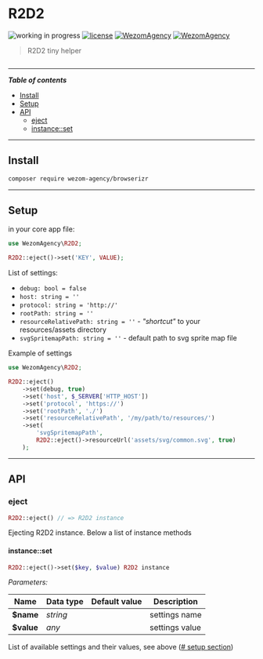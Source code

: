 # R2D2

![working in progress](https://img.shields.io/badge/Status-WIP-red.svg)
[![license](https://img.shields.io/badge/License-MIT-blue.svg)](https://github.com/dutchenkoOleg/node-w3c-validator/blob/master/LICENSE)
[![WezomAgency](https://img.shields.io/badge/composer-require-orange.svg)](https://packagist.org/packages/wezom-agency/r2d2)
[![WezomAgency](https://img.shields.io/badge/Wezom-Agency-red.svg)](https://github.com/WezomAgency)

> R2D2 tiny helper

<img src="https://raw.githubusercontent.com/dutchenkoOleg/storage/master/img/r2d2/r2d2.gif" alt>

---

***Table of contents***

- [Install](#install)
- [Setup](#setup)
- [API](#api)
	- [eject](#eject)
	- [instance::set](#instanceset)

---



## Install

```bash
composer require wezom-agency/browserizr
```

---

## Setup

in your core app file:

```php
use WezomAgency\R2D2;

R2D2::eject()->set('KEY', VALUE);

```

List of settings:

- `debug: bool = false`
- `host: string = ''`
- `protocol: string = 'http://'`
- `rootPath: string = ''`
- `resourceRelativePath: string = ''` - _"shortcut"_ to your resources/assets directory
- `svgSpritemapPath: string = ''` - default path to svg sprite map file


Example of settings

```php
use WezomAgency\R2D2;

R2D2::eject()
    ->set(debug, true)
    ->set('host', $_SERVER['HTTP_HOST'])
    ->set('protocol', 'https://')
    ->set('rootPath', './')
    ->set('resourceRelativePath', '/my/path/to/resources/')
    ->set(
        'svgSpritemapPath',
        R2D2::eject()->resourceUrl('assets/svg/common.svg', true)
    );
```

---

## API

### eject

```php
R2D2::eject() // => R2D2 instance
```

Ejecting R2D2 instance.
Below a list of instance methods

#### instance::set

```php
R2D2::eject()->set($key, $value) R2D2 instance
```

_Parameters:_

| Name       | Data type | Default value | Description    |
| ---------- | --------- | ------------- | -------------- |
| **$name**  | _string_  |               | settings name  |
| **$value** | _any_     |               | settings value |

List of available settings and their values, see above ([# setup section](#setup))



